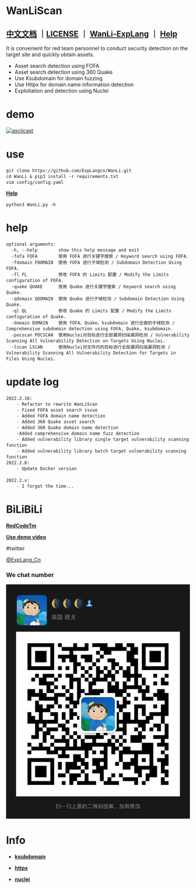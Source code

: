 # WanLiScan

**[中文文档](README_CN.md)** ｜[LICENSE](LICENSE) ｜ **[WanLi-ExpLang](https://twitter.com/ExpLang_Cn)** ｜ **[Help](https://github.com/ExpLangcn/WanLi/wiki/Help)**
----

It is convenient for red team personnel to conduct security detection on the target site and quickly obtain assets.

* Asset search detection using FOFA
* Asset search detection using 360 Quake
* Use Ksubdomain for domain fuzzing
* Use Httpx for domain name information detection
* Exploitation and detection using Nuclei

# demo

[![asciicast](https://asciinema.org/a/461330.svg)](https://asciinema.org/a/461330)

# use
````
git clone https://github.com/ExpLangcn/WanLi.git
cd WanLi & pip3 install -r requirements.txt
vim config/config.yaml
````
**[Help](https://github.com/ExpLangcn/WanLi/wiki/Help---%E5%B8%AE%E5%8A%A9)**
````
python3 WanLi.py -h
````

# help

````
optional arguments:
  -h, --help        show this help message and exit
  -fofa FOFA        使用 FOFA 进行关键字搜索 / Keyword search using FOFA.
  -fdomain FDOMAIN  使用 FOFA 进行子域检测 / Subdomain Detection Using FOFA.
  -fl FL            修改 FOFA 的 Limits 配置 / Modify the Limits configuration of FOFA.
  -quake QUAKE      使用 Quake 进行关键字搜索 / Keyword search using Quake.
  -qdomain QDOMAIN  使用 Quake 进行子域检测 / Subdomain Detection Using Quake.
  -ql QL            修改 Quake 的 Limits 配置 / Modify the Limits configuration of Quake.
  -domain DOMAIN    使用 FOFA、Quake、ksubdomain 进行全面的子域检测 / Comprehensive subdomain detection using FOFA, Quake, ksubdomain.
  -pocscan POCSCAN  使用Nuclei对目标进行全部漏洞扫描漏洞检测 / Vulnerability Scanning All Vulnerability Detection on Targets Using Nuclei.
  -lscan LSCAN      使用Nuclei对文件内的目标进行全部漏洞扫描漏洞检测 / Vulnerability Scanning All Vulnerability Detection for Targets in Files Using Nuclei.
````

# update log

````
2022.2.16:
    - Refactor to rewrite WanLiScan
    - Fixed FOFA asset search issue
    - Added FOFA domain name detection
    - Added 360 Quake asset search
    - Added 360 Quake domain name detection
    -Added comprehensive domain name fuzz detection
    - Added vulnerability library single target vulnerability scanning function
    - Added vulnerability library batch target vulnerability scanning function
2022.2.8:
    - Update Docker version

2022.2.x:
    - I forgot the time...
````

# BiLiBiLi

**[RedCodeTm](https://space.bilibili.com/392628031)**

**[Use demo video](https://www.bilibili.com/video/BV1hL411c7XB/)**

#twitter

[@ExpLang_Cn](https://twitter.com/ExpLang_Cn)

### We chat number

![Wechat](img/WechatIMG408.jpeg)

# Info

* **[ksubdomain](https://github.com/boy-hack/ksubdomain)**

* **[httpx](https://github.com/projectdiscovery/httpx)**

* **[nuclei](https://github.com/projectdiscovery/nuclei)**
